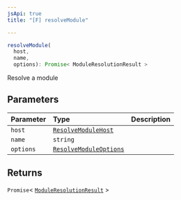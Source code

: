 ```yaml
---
jsApi: true
title: "[F] resolveModule"

---
```

```ts
resolveModule(
  host,
  name,
  options): Promise< ModuleResolutionResult >
```

Resolve a module

## Parameters

| Parameter | Type | Description |
| :------ | :------ | :------ |
| `host` | [`ResolveModuleHost`](Interface.ResolveModuleHost.md) |  |
| `name` | `string` |  |
| `options` | [`ResolveModuleOptions`](Interface.ResolveModuleOptions.md) |  |

## Returns

`Promise`< [`ModuleResolutionResult`](Type.ModuleResolutionResult.md) \>
